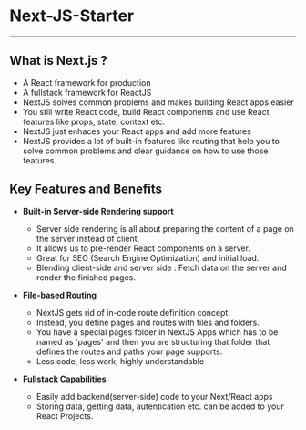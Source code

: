 # Next-JS-Starter

---

## What is Next.js ?

- A React framework for production
- A fullstack framework for ReactJS
- NextJS solves common problems and makes building React apps easier
- You still write React code, build React components and use React features like props, state, context etc.
- NextJS just enhaces your React apps and add more features
- NextJS provides a lot of built-in features like routing that help you to solve common problems and clear guidance on how to use those features.

## Key Features and Benefits

- **Built-in Server-side Rendering support**

  - Server side rendering is all about preparing the content of a page on the server instead of client.
  - It allows us to pre-render React components on a server.
  - Great for SEO (Search Engine Optimization) and initial load.
  - Blending client-side and server side : Fetch data on the server and render the finished pages.

- **File-based Routing**

  - NextJS gets rid of in-code route definition concept.
  - Instead, you define pages and routes with files and folders.
  - You have a special pages folder in NextJS Apps which has to be named as 'pages' and then you are structuring that folder that defines the routes and paths your page supports.
  - Less code, less work, highly understandable

- **Fullstack Capabilities**
  - Easily add backend(server-side) code to your Next/React apps
  - Storing data, getting data, autentication etc. can be added to your React Projects.
